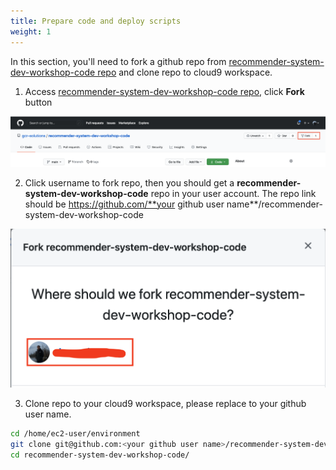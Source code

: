```yaml
---
title: Prepare code and deploy scripts
weight: 1
---
```


In this section, you'll need to fork a github repo from [recommender-system-dev-workshop-code repo](https://github.com/gcr-solutions/recommender-system-dev-workshop-code) and clone repo to cloud9 workspace.

1. Access [recommender-system-dev-workshop-code repo](https://github.com/gcr-solutions/recommender-system-dev-workshop-code), click **Fork** button

![Fork Button](/images/fork-button.png)

2. Click username to fork repo, then you should get a **recommender-system-dev-workshop-code** repo in your user account. The repo link should be https://github.com/**your github user name**/recommender-system-dev-workshop-code

![Fork Repo](/images/fork-repo.png)

3. Clone repo to your cloud9 workspace, please replace **<your github user name>** to your github user name.

```sh
cd /home/ec2-user/environment
git clone git@github.com:<your github user name>/recommender-system-dev-workshop-code.git
cd recommender-system-dev-workshop-code/
```
